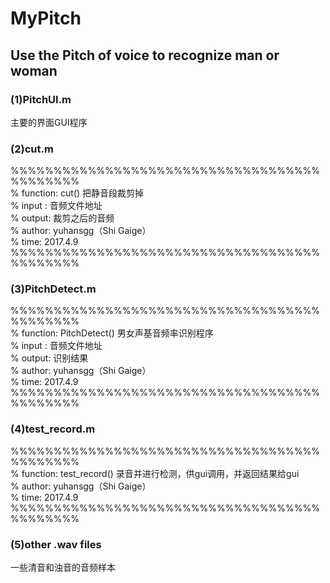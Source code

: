 # MyPitch
## Use the Pitch of voice to recognize man or woman

### (1)PitchUI.m<br> 
主要的界面GUI程序<br> 

### (2)cut.m<br> 
%%%%%%%%%%%%%%%%%%%%%%%%%%%%%%%%%%%%%%%%%%%%<br> 
% function: cut() 把静音段裁剪掉<br> 
% input :   音频文件地址<br> 
% output:   裁剪之后的音频<br> 
% author:   yuhansgg（Shi Gaige）<br> 
% time:     2017.4.9<br> 
%%%%%%%%%%%%%%%%%%%%%%%%%%%%%%%%%%%%%%%%%%%%<br> 

### (3)PitchDetect.m<br> 
%%%%%%%%%%%%%%%%%%%%%%%%%%%%%%%%%%%%%%%%%%%%<br> 
% function: PitchDetect() 男女声基音频率识别程序<br> 
% input :   音频文件地址<br> 
% output:   识别结果<br> 
% author:   yuhansgg（Shi Gaige）<br> 
% time:     2017.4.9<br> 
%%%%%%%%%%%%%%%%%%%%%%%%%%%%%%%%%%%%%%%%%%%%<br> 

### (4)test_record.m<br> 
%%%%%%%%%%%%%%%%%%%%%%%%%%%%%%%%%%%%%%%%%%%%<br> 
% function: test_record() 录音并进行检测，供gui调用，并返回结果给gui<br> 
% author:   yuhansgg（Shi Gaige）<br> 
% time:     2017.4.9<br> 
%%%%%%%%%%%%%%%%%%%%%%%%%%%%%%%%%%%%%%%%%%%%<br> 

### (5)other .wav files<br> 
一些清音和浊音的音频样本<br> 
